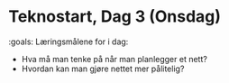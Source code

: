 # Teknostart, Dag 3 (Onsdag)

:goals: Læringsmålene for i dag:
* Hva må man tenke på når man planlegger et nett?
* Hvordan kan man gjøre nettet mer pålitelig?